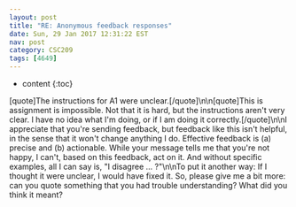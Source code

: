 ```yaml
---
layout: post
title: "RE: Anonymous feedback responses"
date: Sun, 29 Jan 2017 12:31:22 EST
nav: post
category: CSC209
tags: [4649]
---
```


* content
{:toc}

[quote]The instructions for A1 were unclear.[/quote]\n\n[quote]This is assignment is impossible. Not that it is hard, but the instructions aren't very clear. I have no idea what I'm doing, or if I am doing it correctly.[/quote]\n\nI appreciate that you're sending feedback, but feedback like this isn't helpful, in the sense that it won't change anything I do. Effective feedback is (a) precise and (b) actionable. While your message tells me that you're not happy, I can't, based on this feedback, act on it. And without specific examples, all I can say is, "I disagree ... ?"\n\nTo put it another way: If I thought it were unclear, I would have fixed it. So, please give me a bit more: can you quote something that you had trouble understanding? What did you think it meant?
<!-- more -->
<p></p>
